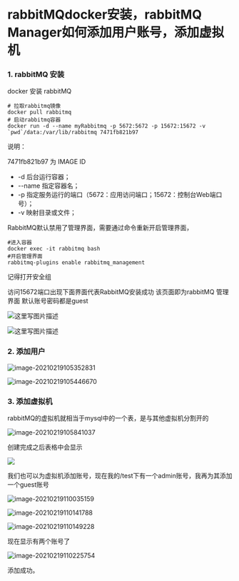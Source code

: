 # rabbitMQdocker安装，rabbitMQ Manager如何添加用户账号，添加虚拟机

### 1. rabbitMQ 安装

docker 安装 rabbitMQ

```shell
# 拉取rabbitmq镜像
docker pull rabbitmq
# 启动rabbitmq容器
docker run -d --name myRabbitmq -p 5672:5672 -p 15672:15672 -v `pwd`/data:/var/lib/rabbitmq 7471fb821b97
```

说明：

7471fb821b97 为 IMAGE ID 

- -d 后台运行容器；
- --name 指定容器名；
- -p 指定服务运行的端口（5672：应用访问端口；15672：控制台Web端口号）；
- -v 映射目录或文件；

RabbitMQ默认禁用了管理界面，需要通过命令重新开启管理界面，

```shell
#进入容器
docker exec -it rabbitmq bash
#开启管理界面
rabbitmq-plugins enable rabbitmq_management
```

记得打开安全组

访问15672端口出现下面界面代表RabbitMQ安装成功  该页面即为rabbitMQ 管理界面 默认账号密码都是guest

![这里写图片描述](https://img-blog.csdn.net/20180628164208377?watermark/2/text/aHR0cHM6Ly9ibG9nLmNzZG4ubmV0L3dhbmdiaW5nMjUzMDc=/font/5a6L5L2T/fontsize/400/fill/I0JBQkFCMA==/dissolve/70)

 

![这里写图片描述](https://img-blog.csdn.net/20180628164238267?watermark/2/text/aHR0cHM6Ly9ibG9nLmNzZG4ubmV0L3dhbmdiaW5nMjUzMDc=/font/5a6L5L2T/fontsize/400/fill/I0JBQkFCMA==/dissolve/70)

### 2. 添加用户

![image-20210219105352831](https://gitee.com/lxsupercode/picture/raw/master/img/20210219105352.png)

![image-20210219105446670](https://gitee.com/lxsupercode/picture/raw/master/img/20210219105446.png)

### 3. 添加虚拟机

rabbitMQ的虚拟机就相当于mysql中的一个表，是与其他虚拟机分割开的

![image-20210219105841037](https://gitee.com/lxsupercode/picture/raw/master/img/20210219105841.png)

创建完成之后表格中会显示

<img src="https://gitee.com/lxsupercode/picture/raw/master/img/20210219105903.png"/>

我们也可以为虚拟机添加账号，现在我的/test下有一个admin账号，我再为其添加一个guest账号

![image-20210219110035159](https://gitee.com/lxsupercode/picture/raw/master/img/20210219110035.png)

![image-20210219110141788](https://gitee.com/lxsupercode/picture/raw/master/img/20210219110141.png)

![image-20210219110149228](https://gitee.com/lxsupercode/picture/raw/master/img/20210219110149.png)

现在显示有两个账号了

![image-20210219110225754](https://gitee.com/lxsupercode/picture/raw/master/img/20210219110225.png)

添加成功。